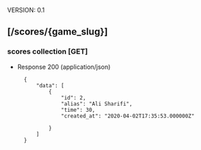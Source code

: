 VERSION: 0.1

##  [/scores/{game_slug}]

### scores collection [GET]

+ Response 200 (application/json)

        {
            "data": [
                {
                    "id": 2,
                    "alias": "Ali Sharifi",
                    "time": 30,
                    "created_at": "2020-04-02T17:35:53.000000Z"
             
                }
            ]
        }
